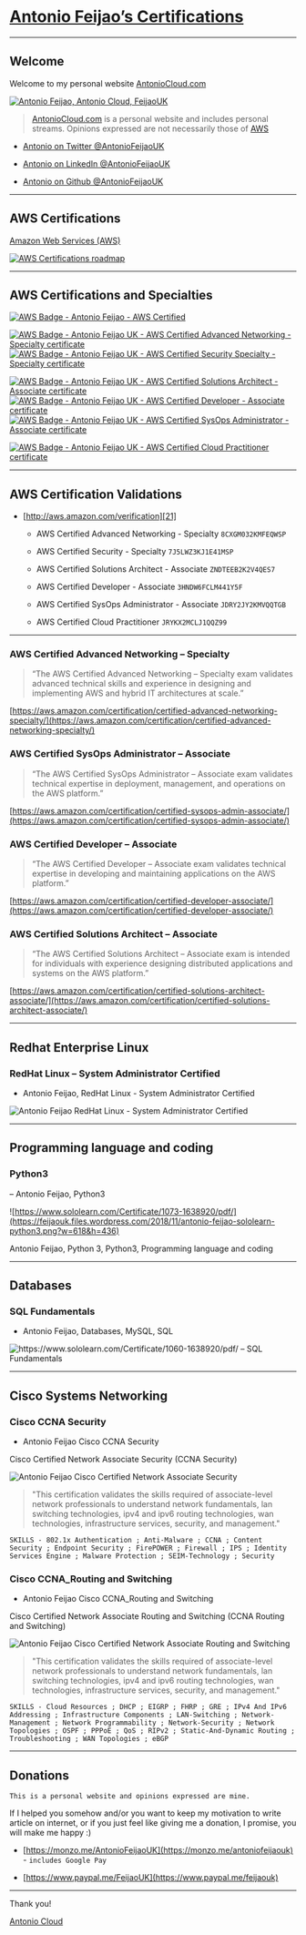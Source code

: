 # [Antonio Feijao’s Certifications](https://www.antoniocloud.com "Antonio Feijao’s Certifications")

---

## Welcome

Welcome to my personal website [AntonioCloud.com](https://www.antoniocloud.com)

[![Antonio Feijao, Antonio Cloud, FeijaoUK](https://www.antoniocloud.com/images/thumbnails/Antonio_Feijao_cover_photo.jpg)](https://www.antoniocloud.com)

>
> [AntonioCloud.com](https://www.antoniocloud.com) is a personal website and includes personal streams.
> Opinions expressed are not necessarily those of [AWS](https://aws.amazon.com)
>

* [Antonio on Twitter @AntonioFeijaoUK](https://twitter.com/AntonioFeijaoUK)

* [Antonio on LinkedIn @AntonioFeijaoUK](https://www.linkedin.com/in/antoniofeijaouk/)

* [Antonio on Github @AntonioFeijaoUK](https://github.com/AntonioFeijaoUK)


---

## AWS Certifications

[Amazon Web Services (AWS)](https://aws.amazon.com/ "Amazon Web Services (AWS)")

[![AWS Certifications roadmap](https://www.antoniocloud.com/images/thumbnails/Cert-Roadmap-v9.1.png "AWS Certifications roadmap")](https://aws.amazon.com/certification/#roadmap "AWS Certifications roadmap")


---

## AWS Certifications and Specialties

[![AWS Badge - Antonio Feijao - AWS Certified][1]][2]

[1]: https://feijaouk.files.wordpress.com/2018/11/aws_certified_logo_1176x600_color.png?w=308&h=44 "Antonio Feijao UK, AWS Certified"
[2]: https://www.antoniocloud.com "Antonio Cloud, Antonio Feijao UK webpage"


[![AWS Badge - Antonio Feijao UK - AWS Certified Advanced Networking - Specialty certificate][3]][4]
[![AWS Badge - Antonio Feijao UK - AWS Certified Security Specialty  - Specialty certificate][11]][12]

[![AWS Badge - Antonio Feijao UK - AWS Certified Solutions Architect - Associate certificate][9]][10]
[![AWS Badge - Antonio Feijao UK - AWS Certified Developer - Associate certificate][7]][8]
[![AWS Badge - Antonio Feijao UK - AWS Certified SysOps Administrator - Associate certificate][5]][6]

[![AWS Badge - Antonio Feijao UK - AWS Certified Cloud Practitioner certificate][13]][14]



[3]: https://www.antoniocloud.com/images/thumbnails/Antonio-Feijao-AWS-Certified-Advanced-Networking-Specialty.png "Antonio Feijao UK, aws-certified-advanced-networking-specialty-certificated"
[4]: https://www.certmetrics.com/amazon/public/badge.aspx?i=6&t=c&d=2018-11-20&ci=AWS00280650

[5]: https://www.antoniocloud.com/images/thumbnails/Antonio-Feijao-AWS-Certified-SysOps-Administrator-Associate.png "Antonio Feijao UK, aws-certified-sysops-administrator-associate-certificate"
[6]: https://www.certmetrics.com/amazon/public/badge.aspx?i=3&t=c&d=2018-11-21&ci=AWS00280650

[7]: https://www.antoniocloud.com/images/thumbnails/Antonio-Feijao-AWS-Certified-Developer-Associate.png "Antonio Feijao UK, aws-certified-developer-associate-certificate"
[8]: https://www.certmetrics.com/amazon/public/badge.aspx?i=2&t=c&d=2018-01-29&ci=AWS00280650

[9]: https://www.antoniocloud.com/images/thumbnails/Antonio-Feijao-AWS-Certified-Solutions-Architect-Associate.png "Antonio Feijao UK, aws-certified-solutions-architect-associate-certificate"
[10]: https://www.certmetrics.com/amazon/public/badge.aspx?i=1&t=c&d=2017-07-17&ci=AWS00280650

[11]: https://www.antoniocloud.com/images/thumbnails/Antonio-Feijao-AWS-Certified-Security-Specialty.png "Antonio Feijao UK, aws-certified-security-specialty-certificated"
[12]: https://www.certmetrics.com/amazon/public/badge.aspx?i=7&t=c&d=2019-02-26&ci=AWS00280650


[13]: https://www.antoniocloud.com/images/thumbnails/Antonio-Feijao-AWS-Certified-Cloud-Practitioner.png "Antonio Feijao UK, AWS Certified Cloud Practitioner"
[14]: https://www.certmetrics.com/amazon/public/badge.aspx?i=9&t=c&d=2019-02-25&ci=AWS00280650




---

## AWS Certification Validations

- [http://aws.amazon.com/verification][21]
  - AWS Certified Advanced Networking - Specialty `8CXGM032KMFEQWSP`
  - AWS Certified Security - Specialty `7J5LWZ3KJ1E41MSP`

  - AWS Certified Solutions Architect - Associate `ZNDTEEB2K2V4QES7`
  - AWS Certified Developer - Associate `3HNDW6FCLM441Y5F`
  - AWS Certified SysOps Administrator - Associate `JDRY2JY2KMVQQTGB`
  
  - AWS Certified Cloud Practitioner `JRYKX2MCLJ1QQZ99`
  
  
[21]: http://aws.amazon.com/verification "AWS Certification Validations"


---

### AWS Certified Advanced Networking – Specialty

> “The AWS Certified Advanced Networking – Specialty exam validates advanced technical skills and experience in designing and implementing AWS and hybrid IT architectures at scale.”

[https://aws.amazon.com/certification/certified-advanced-networking-specialty/](https://aws.amazon.com/certification/certified-advanced-networking-specialty/)


### AWS Certified SysOps Administrator – Associate

> “The AWS Certified SysOps Administrator – Associate exam validates technical expertise in deployment, management, and operations on the AWS platform.”

[https://aws.amazon.com/certification/certified-sysops-admin-associate/](https://aws.amazon.com/certification/certified-sysops-admin-associate/)


### AWS Certified Developer – Associate
> “The AWS Certified Developer – Associate exam validates technical expertise in developing and maintaining applications on the AWS platform.”

[https://aws.amazon.com/certification/certified-developer-associate/](https://aws.amazon.com/certification/certified-developer-associate/)


### AWS Certified Solutions Architect – Associate

> “The AWS Certified Solutions Architect – Associate exam is intended for individuals with experience designing distributed applications and systems on the AWS platform.”

[https://aws.amazon.com/certification/certified-solutions-architect-associate/](https://aws.amazon.com/certification/certified-solutions-architect-associate/)


---

## Redhat Enterprise Linux

### RedHat Linux – System Administrator Certified

- Antonio Feijao, RedHat Linux - System Administrator Certified

![Antonio Feijao RedHat Linux - System Administrator Certified](https://www.antoniocloud.com/images/thumbnails/antonio-feijao-redhat-certified-sys-admin.png)

---

## Programming language and coding

### Python3

– Antonio Feijao, Python3

![https://www.sololearn.com/Certificate/1073-1638920/pdf/](https://feijaouk.files.wordpress.com/2018/11/antonio-feijao-sololearn-python3.png?w=618&h=436)

Antonio Feijao, Python 3, Python3, Programming language and coding


---

## Databases

### SQL Fundamentals

- Antonio Feijao, Databases, MySQL, SQL

![https://www.sololearn.com/Certificate/1060-1638920/pdf/ – SQL Fundamentals](https://feijaouk.files.wordpress.com/2018/11/antonio-feijao-sololearn-sql-fundamentals.png?w=618&h=437)


---

## Cisco Systems Networking

### Cisco CCNA Security

- Antonio Feijao Cisco CCNA Security

Cisco Certified Network Associate Security (CCNA Security)

![Antonio Feijao Cisco Certified Network Associate Security](https://www.antoniocloud.com/images/thumbnails/cisco_ccna_security.png)

> "This certification validates the skills required of associate-level network professionals to understand network fundamentals, lan switching technologies, ipv4 and ipv6 routing technologies, wan technologies, infrastructure services, security, and management."

```
SKILLS - 802.1x Authentication ; Anti-Malware ; CCNA ; Content Security ; Endpoint Security ; FirePOWER ; Firewall ; IPS ; Identity Services Engine ; Malware Protection ; SEIM-Technology ; Security
```


### Cisco CCNA_Routing and Switching
- Antonio Feijao Cisco CCNA_Routing and Switching

Cisco Certified Network Associate Routing and Switching (CCNA Routing and Switching)

![Antonio Feijao Cisco Certified Network Associate Routing and Switching](https://www.antoniocloud.com/images/thumbnails/cisco_ccna_r_26s.png)

> "This certification validates the skills required of associate-level network professionals to understand network fundamentals, lan switching technologies, ipv4 and ipv6 routing technologies, wan technologies, infrastructure services, security, and management."

```
SKILLS - Cloud Resources ; DHCP ; EIGRP ; FHRP ; GRE ; IPv4 And IPv6 Addressing ; Infrastructure Components ; LAN-Switching ; Network-Management ; Network Programmability ; Network-Security ; Network Topologies ; OSPF ; PPPoE ; QoS ; RIPv2 ; Static-And-Dynamic Routing ; Troubleshooting ; WAN Topologies ; eBGP
```



---

## Donations

` This is a personal website and opinions expressed are mine. `

If I helped you somehow and/or you want to keep my motivation to write article on internet, or if you just feel like giving me a donation, I promise, you will make me happy :)

* [https://monzo.me/AntonioFeijaoUK](https://monzo.me/antoniofeijaouk) - `includes Google Pay`

* [https://www.paypal.me/FeijaoUK](https://www.paypal.me/feijaouk)


---

Thank you!

  [Antonio Cloud](https://www.antoniocloud.com)

